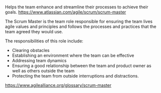 Helps the team enhance and streamline their processes to achieve their goals.
https://www.atlassian.com/agile/scrum/scrum-master



The Scrum Master is the team role responsible for ensuring the team lives agile values and principles and follows the processes and practices that the team agreed they would use.

The responsibilities of this role include:
- Clearing obstacles
- Establishing an environment where the team can be effective
- Addressing team dynamics
- Ensuring a good relationship between the team and product owner as well as others outside the team
- Protecting the team from outside interruptions and distractions.

https://www.agilealliance.org/glossary/scrum-master
